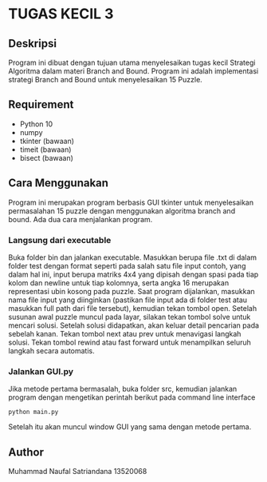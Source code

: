 # TUGAS KECIL 3

## Deskripsi
Program ini dibuat dengan tujuan utama menyelesaikan tugas kecil Strategi Algoritma dalam materi Branch and Bound. Program ini adalah implementasi strategi Branch and Bound untuk menyelesaikan 15 Puzzle.

## Requirement
* Python 10
* numpy
* tkinter (bawaan)
* timeit (bawaan)
* bisect (bawaan)

## Cara Menggunakan
Program ini merupakan program berbasis GUI tkinter untuk menyelesaikan permasalahan 15 puzzle dengan menggunakan algoritma branch and bound. Ada dua cara menjalankan program.

### Langsung dari executable
Buka folder bin dan jalankan executable. Masukkan berupa file .txt di dalam folder test dengan format seperti pada salah satu file input contoh, yang dalam hal ini, input berupa matriks 4x4 yang dipisah dengan spasi pada tiap kolom dan newline untuk tiap kolomnya, serta angka 16 merupakan representasi ubin kosong pada puzzle. Saat program dijalankan, masukkan nama file input yang diinginkan (pastikan file input ada di folder test atau masukkan full path dari file tersebut), kemudian tekan tombol open. Setelah susunan awal puzzle muncul pada layar, silakan tekan tombol solve untuk mencari solusi. Setelah solusi didapatkan, akan keluar detail pencarian pada sebelah kanan. Tekan tombol next atau prev untuk menavigasi langkah solusi. Tekan tombol rewind atau fast forward untuk menampilkan seluruh langkah secara automatis.

### Jalankan GUI.py
Jika metode pertama bermasalah, buka folder src, kemudian jalankan program dengan mengetikan perintah berikut pada command line interface
```
python main.py
```
Setelah itu akan muncul window GUI yang sama dengan metode pertama.

## Author
Muhammad Naufal Satriandana 13520068